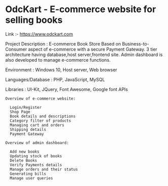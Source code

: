 # OdcKart - E-commerce website for selling books 

Link :- https://www.odckart.com

Project Description : E-commerce Book Store Based on Business-to-Consumer aspect of e-commerce with a secure Payment Gateway. 3 tier architecture having database,host server,frontend site. Admin dashboard is also developed to manage e-commerce functions.  



Environment	    :	Windows 10, Host server, Web browser

Languages/Database  :	PHP, JavaScript, MySQL

Libraries	    :	UI-Kit, JQuery, Font Awesome, Google font APIs



				
  
    Overview of e-commerce website:
      
      Login/Register
      Shop Page
      Book details and descriptions
      Category filter of products
      Managing cart and orders
      Shipping details
      Payment Gateway 

    Overview of admin dashboard: 
  
      Add new books
      Updating stock of books
      Delete Books
      Verify Payments details
      Manage orders and their status
      Generating bills 
      Manage user queries
